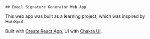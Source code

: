     ## Email Signature Generator Web App
This web app was built as a learning project, which was inspired by HubSpot.

Built with [Create React App](https://github.com/facebook/create-react-app), UI with [Chakra UI](https://chakra-ui.com/).
